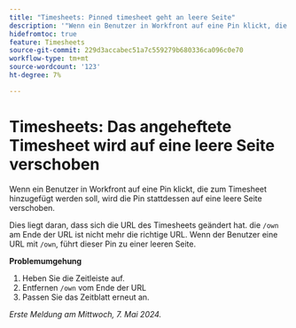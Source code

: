 ```yaml
---
title: "Timesheets: Pinned timesheet geht an leere Seite"
description: '"Wenn ein Benutzer in Workfront auf eine Pin klickt, die zum Timesheet hinzugefügt werden soll, wird die Pin stattdessen auf eine leere Seite verschoben. Eine Problemumgehung ist verfügbar.“'
hidefromtoc: true
feature: Timesheets
source-git-commit: 229d3accabec51a7c559279b680336ca096c0e70
workflow-type: tm+mt
source-wordcount: '123'
ht-degree: 7%

---
```



# Timesheets: Das angeheftete Timesheet wird auf eine leere Seite verschoben

Wenn ein Benutzer in Workfront auf eine Pin klickt, die zum Timesheet hinzugefügt werden soll, wird die Pin stattdessen auf eine leere Seite verschoben.

Dies liegt daran, dass sich die URL des Timesheets geändert hat. die `/own` am Ende der URL ist nicht mehr die richtige URL. Wenn der Benutzer eine URL mit `/own`, führt dieser Pin zu einer leeren Seite.

**Problemumgehung**

1. Heben Sie die Zeitleiste auf.
1. Entfernen `/own` vom Ende der URL
1. Passen Sie das Zeitblatt erneut an.

_Erste Meldung am Mittwoch, 7. Mai 2024._

